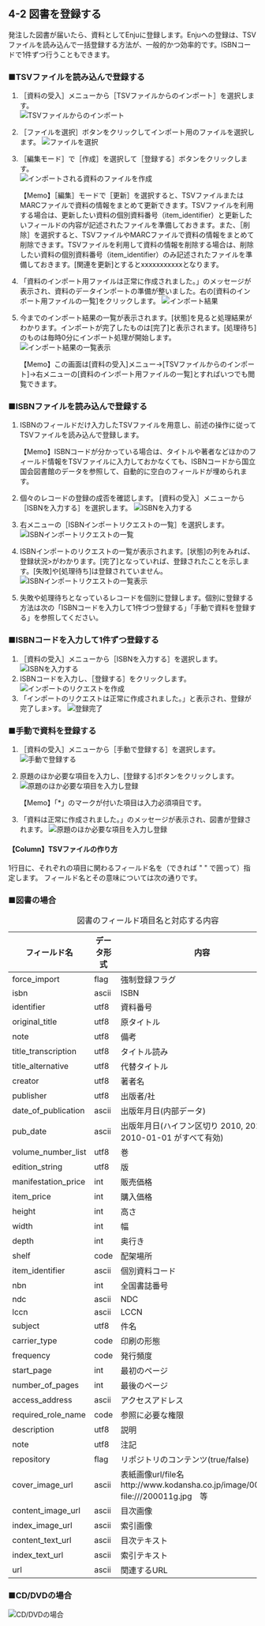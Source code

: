 4-2 図書を登録する
------------------

発注した図書が届いたら、資料としてEnjuに登録します。Enjuへの登録は、TSVファイルを読み込んで一括登録する方法が、一般的かつ効率的です。ISBNコードで1件ずつ行うこともできます。

### ■TSVファイルを読み込んで登録する

1. ［資料の受入］メニューから［TSVファイルからのインポート］を選択します。  
   ![TSVファイルからのインポート](assets/images/image_operation_093.png)
2. ［ファイルを選択］ボタンをクリックしてインポート用のファイルを選択します。
   ![ファイルを選択](assets/images/image_operation_094.png)
3. ［編集モード］で［作成］を選択して［登録する］ボタンをクリックします。  
   ![インポートされる資料のファイルを作成](assets/images/image_operation_095.png)
   
   <div class="alert alert-info">【Memo】［編集］モードで［更新］を選択すると、TSVファイルまたはMARCファイルで資料の情報をまとめて更新できます。TSVファイルを利用する場合は、更新したい資料の個別資料番号（item_identifier）と更新したいフィールドの内容が記述されたファイルを準備しておきます。また、［削除］を選択すると、TSVファイルやMARCファイルで資料の情報をまとめて削除できます。TSVファイルを利用して資料の情報を削除する場合は、削除したい資料の個別資料番号（item_identifier）のみ記述されたファイルを準備しておきます。[関連を更新]とするとxxxxxxxxxxxとなります。
   </div>

3. 「資料のインポート用ファイルは正常に作成されました。」のメッセージが表示され、資料のデータインポートの準備が整いました。右の[資料のインポート用ファイルの一覧]をクリックします。
   ![インポート結果](assets/images/image_operation_095_2.png)
4. 今までのインポート結果の一覧が表示されます。[状態]を見ると処理結果がわかります。インポートが完了したものは[完了]と表示されます。[処理待ち]のものは毎時0分にインポート処理が開始します。
   ![インポート結果の一覧表示](assets/images/image_operation_095_3.png)

   <div class="alert alert-info">【Memo】この画面は[資料の受入]メニュー->[TSVファイルからのインポート]->右メニューの[資料のインポート用ファイルの一覧]とすればいつでも閲覧できます。</div> 

### ■ISBNファイルを読み込んで登録する

1. ISBNのフィールドだけ入力したTSVファイルを用意し、前述の操作に従ってTSVファイルを読み込んで登録します。

	<div class="alert alert-info">【Memo】ISBNコードが分かっている場合は、タイトルや著者などほかのフィールド情報をTSVファイルに入力しておかなくても、ISBNコードから国立国会図書館のデータを参照して、自動的に空白のフィールドが埋められます。
	</div>

2. 個々のレコードの登録の成否を確認します。 [資料の受入］メニューから［ISBNを入力する］を選択します。
   ![ISBNを入力する](assets/images/image_operation_106.png)
3. 右メニューの［ISBNインポートリクエストの一覧］を選択します。
   ![ISBNインポートリクエストの一覧](assets/images/image_operation_109_2.png)
4. ISBNインポートのリクエストの一覧が表示されます。[状態]の列をみれば、登録状況>がわかります。[完了]となっていれば、登録されたことを示します。[失敗]や[処理待ち]は登録されていません。
   ![ISBNインポートリクエストの一覧表示](assets/images/image_operation_109_3.png)
5. 失敗や処理待ちとなっているレコードを個別に登録します。個別に登録する方法は次の「ISBNコードを入力して1件づつ登録する」「手動で資料を登録する」を参照してください。

### ■ISBNコードを入力して1件ずつ登録する

1. ［資料の受入］メニューから［ISBNを入力する］を選択します。
   ![ISBNを入力する](assets/images/image_operation_106.png)
2. ISBNコードを入力し、［登録する］をクリックします。
   ![インポートのリクエストを作成](assets/images/image_operation_108.png)
3. 「インポートのリクエストは正常に作成されました。」と表示され、登録が完了しま>す。
   ![登録完了](assets/images/image_operation_109.png)

### ■手動で資料を登録する

1. ［資料の受入］メニューから［手動で登録する］を選択します。
   ![手動で登録する](assets/images/image_operation_input_manually_manifestation.png)
2. 原題のほか必要な項目を入力し、[登録する]ボタンをクリックします。
   ![原題のほか必要な項目を入力し登録](assets/images/image_operation_100.png)

   <div class="alert alert-info" markdown="1">【Memo】「*」のマークが付いた項目は入力必須項目です。
   </div>

4. 「資料は正常に作成されました。」のメッセージが表示され、図書が登録されます。
  ![原題のほか必要な項目を入力し登録](assets/images/image_operation_100_2.png)

<div class="alert alert-success" markdown="1">
<h4 class="alert-heading">【Column】TSVファイルの作り方</h4>
1行目に、それぞれの項目に関わるフィールド名を（できれば " " で囲って）指定します。
フィールド名とその意味については次の通りです。

### ■図書の場合

<table class="table table-bordered table-condensed table-striped">
<caption>図書のフィールド項目名と対応する内容</caption>
<thead>
<tr>
<th>フィールド名</th>
<th>データ形式</th>
<th>内容</th>
</tr>
</thead>
<tbody>
<tr>
<td>force_import</td><td>flag</td><td>強制登録フラグ</td>
</tr>
<tr>
<td>isbn</td><td>ascii</td><td>ISBN</td>
</tr>
<tr>
<td>identifier</td><td>utf8</td><td>資料番号</td>
</tr>
<tr>
<td>original_title</td><td>utf8</td><td>原タイトル</td>
</tr>
<tr>
<td>note</td><td>utf8</td><td>備考</td>
</tr>
<tr>
<td>title_transcription</td><td>utf8</td><td>タイトル読み</td>
</tr>
<tr>
<td>title_alternative</td><td>utf8</td><td>代替タイトル</td>
</tr>
<tr>
<td>creator</td><td>utf8</td><td>著者名</td>
</tr>
<tr>
<td>publisher</td><td>utf8</td><td>出版者/社</td>
</tr>
<tr>
<td>date_of_publication</td><td>ascii</td><td>出版年月日(内部データ)</td>
</tr>
<tr>
<td>pub_date</td><td>ascii</td><td>出版年月日(ハイフン区切り  2010, 2010-01, 2010-01-01 がすべて有効)</td>
</tr>
<tr>
<td>volume_number_list</td><td>utf8</td><td>巻</td>
</tr>
<tr>
<td>edition_string</td><td>utf8</td><td>版</td>
</tr>
<tr>
<td>manifestation_price</td><td>int</td><td>販売価格</td>
</tr>
<tr>
<td>item_price</td><td>int</td><td>購入価格</td>
</tr>
<tr>
<td>height</td><td>int</td><td>高さ</td>
</tr>
<tr>
<td>width</td><td>int</td><td>幅</td>
</tr>
<tr>
<td>depth</td><td>int</td><td>奥行き</td>
</tr>
<tr>
<td>shelf</td><td>code</td><td>配架場所</td>
</tr>
<tr>
<td>item_identifier</td><td>ascii</td><td>個別資料コード</td>
</tr>
<tr>
<td>nbn</td><td>int</td><td>全国書誌番号</td>
</tr>
<tr>
<td>ndc</td><td>ascii</td><td>NDC</td>
</tr>
<tr>
<td>lccn</td><td>ascii</td><td>LCCN</td>
</tr>
<tr>
<td>subject</td><td>utf8</td><td>件名</td>
</tr>
<tr>
<td>carrier_type</td><td>code</td><td>印刷の形態</td>
</tr>
<tr>
<td>frequency</td><td>code</td><td>発行頻度</td>
</tr>
<tr>
<td>start_page</td><td>int</td><td>最初のページ</td>
</tr>
<tr>
<td>number_of_pages</td><td>int</td><td>最後のページ</td>
</tr>
<tr>
<td>access_address</td><td>ascii</td><td>アクセスアドレス</td>
</tr>
<tr>
<td>required_role_name</td><td>code</td><td>参照に必要な権限</td>
</tr>
<tr>
<td>description</td><td>utf8</td><td>説明</td>
</tr>
<tr>
<td>note</td><td>utf8</td><td>注記</td>
</tr>
<tr>
<td>repository</td><td>flag</td><td>リポジトリのコンテンツ(true/false)</td>
</tr>
<tr>
<td>cover_image_url</td><td>ascii</td><td>表紙画像url/file名<br/>
http://www.kodansha.co.jp/image/0001.jpg<br/>
file:///200011g.jpg　等
</td>
</tr>
<tr>
<td>content_image_url</td><td>ascii</td><td>目次画像</td>
</tr>
<tr>
<td>index_image_url</td><td>ascii</td><td>索引画像</td>
</tr>
<tr>
<td>content_text_url</td><td>ascii</td><td>目次テキスト</td>
</tr>
<tr>
<td>index_text_url</td><td>ascii</td><td>索引テキスト</td>
</tr>
<tr>
<td>url</td><td>ascii</td><td>関連するURL</td>
</tr>
</tbody>
</table>

### ■CD/DVDの場合

![CD/DVDの場合](assets/images/image_operation_102.png)

</div>

